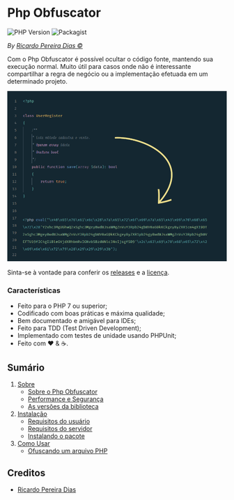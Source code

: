 # Php Obfuscator

![PHP Version](https://img.shields.io/packagist/php-v/ricardopedias/php-obfuscator.svg)
![Packagist](https://img.shields.io/packagist/v/ricardopedias/light-obfuscator.svg)

*By [Ricardo Pereira Dias &copy;](https://www.ricardopedias.com.br)*

Com o Php Obfuscator é possível ocultar o código fonte, mantendo sua execução normal. Muito útil para casos onde não é interessante compartilhar a regra de negócio ou a implementação efetuada em um determinado projeto.


![Ofuscação de Código PHP](docs/images/screenshot.png?raw=true)

Sinta-se à vontade para conferir os [releases](https://github.com/ricardopedias/php-obfuscator/releases) e a [licença](license.md).

### Características

  * Feito para o PHP 7 ou superior;
  * Codificado com boas práticas e máxima qualidade;
  * Bem documentado e amigável para IDEs;
  * Feito para TDD (Test Driven Development);
  * Implementado com testes de unidade usando PHPUnit;
  * Feito com :heart: &amp; :coffee:.

## Sumário

1. [Sobre](docs/01-About.md)
    * [Sobre o Php Obfuscator](docs/01-About.md#11-sobre-o-php-obfuscator)
    * [Performance e Segurança](docs/01-About.md#12-performance-e-segurança)
    * [As versões da biblioteca](docs/01-About.md#13-as-versões-da-biblioteca)
2. [Instalação](docs/02-Installation.md)
    * [Requisitos do usuário](docs/02-Installation.md#21-requisitos-do-usuário)
    * [Requisitos do servidor](docs/02-Installation.md#22-requisitos-do-servidor)
    * [Instalando o pacote](docs/02-Installation.md#23-instalando-o-pacote)
3. [Como Usar](docs/03-Usage.md)
    * [Ofuscando um arquivo PHP](docs/03-Usage.md#31-ofuscando-um-arquivo-php)

## Creditos

- [Ricardo Pereira Dias](https://www.ricardopedias.com.br)
